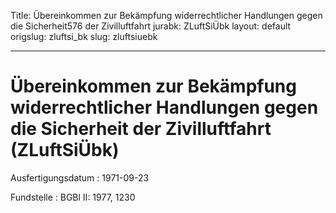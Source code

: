 Title: Übereinkommen zur Bekämpfung widerrechtlicher Handlungen gegen die Sicherheit576
  der Zivilluftfahrt
jurabk: ZLuftSiÜbk
layout: default
origslug: zluftsi_bk
slug: zluftsiuebk

---

# Übereinkommen zur Bekämpfung widerrechtlicher Handlungen gegen die Sicherheit der Zivilluftfahrt (ZLuftSiÜbk)

Ausfertigungsdatum
:   1971-09-23

Fundstelle
:   BGBl II: 1977, 1230

